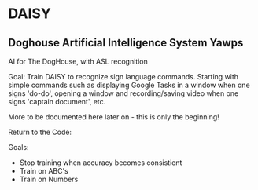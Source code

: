 # DAISY
## Doghouse Artificial Intelligence System Yawps

AI for The DogHouse, with ASL recognition 


Goal: Train DAISY to recognize sign language commands. Starting with simple
commands such as displaying Google Tasks in a window when one signs 'do-do',
opening a window and recording/saving video when one signs 'captain document',
etc. 


More to be documented here later on - this is only the beginning!


Return to the Code: 


Goals:
<ul>
<li>Stop training when accuracy becomes consistient
<li>Train on ABC's
<li>Train on Numbers
